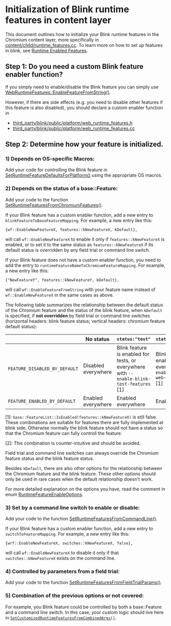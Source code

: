 # Initialization of Blink runtime features in content layer
This document outlines how to initialize your Blink runtime features in the
Chromium content layer, more specifically in
[content/child/runtime_features.cc][runtime_features]. To learn more on how to
set up features in blink, see
[Runtime Enabled Features][RuntimeEnabledFeatures].

## Step 1: Do you need a custom Blink feature enabler function?
If you simply need to enable/disable the Blink feature you can simply use
[WebRuntimeFeatures::EnableFeatureFromString()][EnableFeatureFromString].

However, if there are side effects (e.g. you need to disable other features if
this feature is also disabled), you should declare a custom enabler function in
- [third_party/blink/public/platform/web_runtime_features.h][WebRuntimeFeatures.h]
- [third_party/blink/public/platform/web_runtime_features.cc][WebRuntimeFeatures.cc]

## Step 2: Determine how your feature is initialized.
### 1) Depends on OS-specific Macros:
Add your code for controlling the Blink feature in
[SetRuntimeFeatureDefaultsForPlatform()][SetRuntimeFeatureDefaultsForPlatform]
using the appropriate OS macros.
### 2) Depends on the status of a base::Feature:
Add your code to the function
[SetRuntimeFeaturesFromChromiumFeatures()][SetRuntimeFeaturesFromChromiumFeatures].

If your Blink feature has a custom enabler function, add a new entry to
`blinkFeatureToBaseFeatureMapping`. For example, a new entry like this:
```
{wf::EnableNewFeatureX, features::kNewFeatureX, kDefault},
```
will call `wf::EnableNewFeatureX` to enable it only if `features::kNewFeatureX`
is enabled, or to set it to the same status as `features::kNewFeatureX` if its
default status is overridden by any field trial or command line switch.

If your Blink feature does not have a custom enabler function, you need to add
the entry to `runtimeFeatureNameToChromiumFeatureMapping`. For example, a new
entry like this:
```
{"NewFeatureY", features::kNewFeatureY, kDefault},
```
will call `wf::EnableFeatureFromString` with your feature name instead of
`wf::EnableNewFeatureX` in the same cases as above.

The following table summarizes the relationship between the default status of
the Chromium feature and the status of the blink feature, when `kDefault` is
specified, if **not overridden** by field trial or command line switches
(horizontal headers: blink feature status; vertical headers: chromium feature
default status):

| |No status|`status:"test"`|`status:"experimental"`|`status:"stable"`|
|-|---------|-----------------|--------------------------|-------------------|
|`FEATURE_DISABLED_BY_DEFAULT`|Disabled everywhere|Blink feature is enabled for tests, or everywhere with `--enable-blink-test-features` [1]|Blink feature is enabled for tests, or everywhere with `--enable-experimental-web-platform-features` [1]|Blink feature is enabled everywhere [2]|
|`FEATURE_ENABLED_BY_DEFAULT`|Enabled everywhere|Enabled everywhere|Enabled everywhere|Enabled everywhere|

\[1]: `base::FeatureList::IsEnabled(features::kNewFeatureX)` is still
false. These combinations are suitable for features there are fully implemented
at blink side. Otherwise normally the blink feature should not have a status so
that the Chromium feature can fully controll the feature.

\[2]: This combination is counter-intuitive and should be avoided.

Field trial and command line switches can always override the Chromium feature
status and the blink feature status.

Besides `kDefault`, there are also other options for the relationship
between the Chromium feature and the blink feature. These other options should
only be used in rare cases when the default relationship doesn't work.

For more detailed explanation on the options you have, read the comment in enum
[RuntimeFeatureEnableOptions][EnableOptions].
### 3) Set by a command line switch to enable or disable:
Add your code to the function
[SetRuntimeFeaturesFromCommandLine()][SetRuntimeFeaturesFromCommandLine].

If your Blink feature has a custom enabler function, add a new entry to
`switchToFeatureMapping`. For example, a new entry like this:
```
{wrf::EnableNewFeatureX, switches::kNewFeatureX, false},
```
will call `wf::EnableNewFeatureX` to disable it only if that
`switches::kNewFeatureX` exists on the command line.

### 4) Controlled by parameters from a field trial:
Add your code to the function
[SetRuntimeFeaturesFromFieldTrialParams()][SetRuntimeFeaturesFromFieldTrialParams].

### 5) Combination of the previous options or not covered:
For example, you Blink feature could be controlled by both a base::Feature and a
command line switch. In this case, your custom logic should live here in
[`SetCustomizedRuntimeFeaturesFromCombinedArgs()`][SetCustomizedRuntimeFeaturesFromCombinedArgs].


[EnableOptions]:<https://chromium.googlesource.com/chromium/src/+/HEAD/content/child/runtime_features.cc#135>
[runtime_features]:<https://chromium.googlesource.com/chromium/src/+/HEAD/content/child/runtime_features.cc>
[RuntimeEnabledFeatures]:
<https://chromium.googlesource.com/chromium/src/+/HEAD/third_party/blink/renderer/platform/RuntimeEnabledFeatures.md>
[WebRuntimeFeatures.h]:
<https://chromium.googlesource.com/chromium/src/+/HEAD/third_party/blink/renderer/platform/exported/web_runtime_features.h>
[WebRuntimeFeatures.cc]:
<https://chromium.googlesource.com/chromium/src/+/HEAD/third_party/blink/renderer/platform/exported/web_runtime_features.cc>
[EnableFeatureFromString]:<https://chromium.googlesource.com/chromium/src/+/HEAD/third_party/blink/public/platform/web_runtime_features.h#56>
[SetRuntimeFeatureDefaultsForPlatform]:<https://chromium.googlesource.com/chromium/src/+/HEAD/content/child/runtime_features.cc#46>
[SetCustomizedRuntimeFeaturesFromCombinedArgs]:<https://chromium.googlesource.com/chromium/src/+/HEAD/content/child/runtime_features.cc#487>
[SetRuntimeFeaturesFromChromiumFeatures]:<https://chromium.googlesource.com/chromium/src/+/HEAD/content/child/runtime_features.cc#160>
[SetRuntimeFeaturesFromCommandLine]:<https://chromium.googlesource.com/chromium/src/+/HEAD/content/child/runtime_features.cc#390>
[SetRuntimeFeaturesFromFieldTrialParams]:<https://chromium.googlesource.com/chromium/src/+/HEAD/content/child/runtime_features.cc#448>
